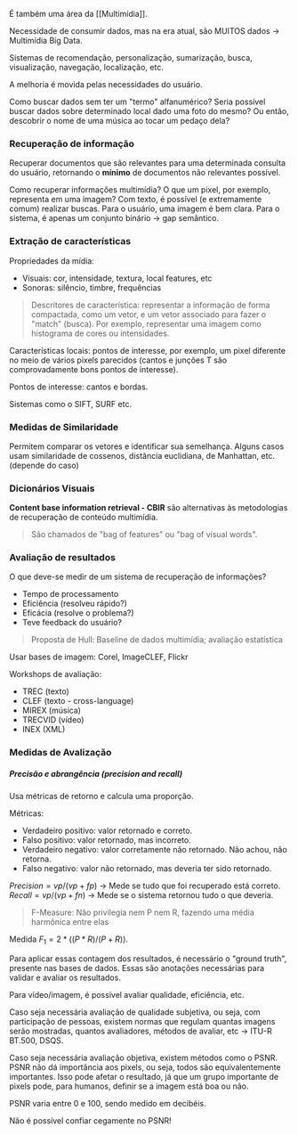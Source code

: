  
É também uma área da [[Multimídia]].

Necessidade de consumir dados, mas na era atual, são MUITOS dados -> Multimídia Big Data.

Sistemas de recomendação, personalização, sumarização, busca, visualização, navegação, localização, etc.

A melhoria é movida pelas necessidades do usuário.

Como buscar dados sem ter um "termo" alfanumérico? Seria possível buscar dados sobre determinado local dado uma foto do mesmo? Ou então, descobrir o nome de uma música ao tocar um pedaço dela?

### Recuperação de informação
Recuperar documentos que são relevantes para uma determinada consulta do usuário, retornando o **mínimo** de documentos não relevantes possível.

Como recuperar informações multimídia? O que um pixel, por exemplo, representa em uma imagem? Com texto, é possível (e extremamente comum) realizar buscas.
Para o usuário, uma imagem é bem clara. Para o sistema, é apenas um conjunto binário -> gap semântico.

### Extração de características

Propriedades da mídia:
- Visuais: cor, intensidade, textura, local features, etc
- Sonoras: silêncio, timbre, frequências

> Descritores de característica: representar a informação de forma compactada, como um vetor, e um vetor associado para fazer o "match" (busca). Por exemplo, representar uma imagem como histograma de cores ou intensidades.

Características locais: pontos de interesse, por exemplo, um pixel diferente no meio de vários pixels parecidos (cantos e junções T são comprovadamente bons pontos de interesse).

Pontos de interesse: cantos e bordas.

Sistemas como o SIFT, SURF etc.

### Medidas de Similaridade
Permitem comparar os vetores e identificar sua semelhança. 
Alguns casos usam similaridade de cossenos, distância euclidiana, de Manhattan, etc. (depende do caso) 

### Dicionários Visuais
**Content base information retrieval - CBIR** são alternativas às metodologias de recuperação de conteúdo multimídia.

> São chamados de "bag of features" ou  "bag of visual words".

### Avaliação de resultados
O que deve-se medir de um sistema de recuperação de informações?
- Tempo de processamento
- Eficiência (resolveu rápido?)
- Eficácia (resolve o problema?)
- Teve feedback do usuário?

> Proposta de Hull: Baseline de dados multimídia; avaliação estatística

Usar bases de imagem: Corel, ImageCLEF, Flickr

Workshops de avaliação:
- TREC (texto)
- CLEF (texto - cross-language)
- MIREX (música)
- TRECVID (vídeo)
- INEX (XML)

### Medidas de Avalização

##### Precisão e abrangência (precision and recall)
Usa métricas de retorno e calcula uma proporção.

Métricas:
- Verdadeiro positivo: valor retornado e correto.
- Falso positivo: valor retornado, mas incorreto.
- Verdadeiro negativo: valor corretamente não retornado. Não achou, não retorna.
- Falso negativo: valor não retornado, mas deveria ter sido retornado.

$Precision = vp / (vp + fp)$ -> Mede se tudo que foi recuperado está correto.
$Recall = vp/(vp +fn)$ -> Mede se o sistema retornou tudo o que deveria.

> F-Measure: Não privilegia nem P nem R, fazendo uma média harmônica entre elas

Medida $F_1=2 * ((P*R)/(P+R))$.

Para aplicar essas contagem dos resultados, é necessário o "ground truth", presente nas bases de dados. Essas são anotações necessárias para validar e avaliar os resultados.


Para vídeo/imagem, é possível avaliar qualidade, eficiência, etc.

Caso seja necessária avaliação de qualidade subjetiva, ou seja, com participação de pessoas, existem normas que regulam quantas imagens serão mostradas, quantos avaliadores, métodos de avaliar, etc -> ITU-R BT.500, DSQS.

Caso seja necessária avaliação objetiva, existem métodos como o PSNR.
PSNR não dá importância aos pixels, ou seja, todos são equivalentemente importantes.
Isso pode afetar o resultado, já que um grupo importante de pixels pode, para humanos, definir se a imagem está boa ou não.

PSNR varia entre 0 e 100, sendo medido em decibéis.

Não é possível confiar cegamente no PSNR!

